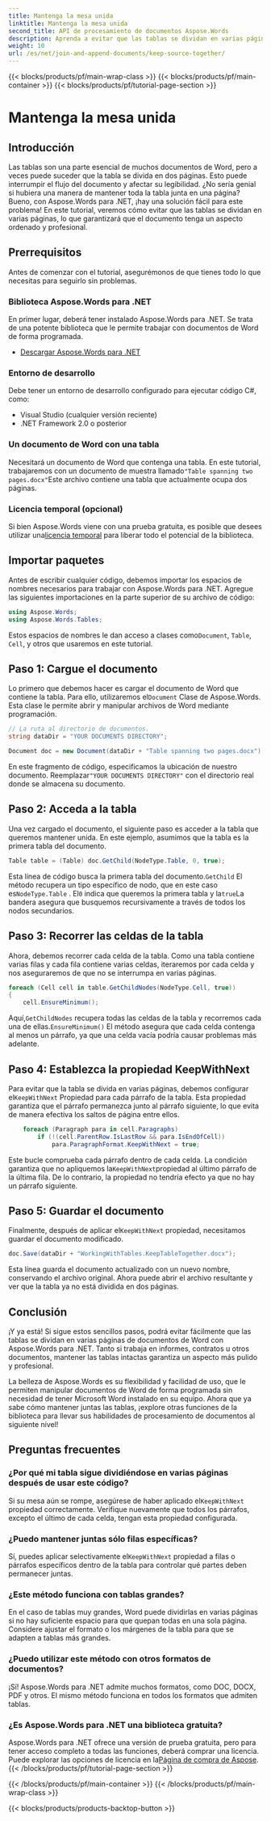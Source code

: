 ```yaml
---
title: Mantenga la mesa unida
linktitle: Mantenga la mesa unida
second_title: API de procesamiento de documentos Aspose.Words
description: Aprenda a evitar que las tablas se dividan en varias páginas usando Aspose.Words para .NET con esta guía paso a paso. Asegúrese de que los documentos de Word tengan un aspecto ordenado y profesional
weight: 10
url: /es/net/join-and-append-documents/keep-source-together/
---
```


{{< blocks/products/pf/main-wrap-class >}}
{{< blocks/products/pf/main-container >}}
{{< blocks/products/pf/tutorial-page-section >}}

# Mantenga la mesa unida

## Introducción

Las tablas son una parte esencial de muchos documentos de Word, pero a veces puede suceder que la tabla se divida en dos páginas. Esto puede interrumpir el flujo del documento y afectar su legibilidad. ¿No sería genial si hubiera una manera de mantener toda la tabla junta en una página? Bueno, con Aspose.Words para .NET, ¡hay una solución fácil para este problema! En este tutorial, veremos cómo evitar que las tablas se dividan en varias páginas, lo que garantizará que el documento tenga un aspecto ordenado y profesional.

## Prerrequisitos

Antes de comenzar con el tutorial, asegurémonos de que tienes todo lo que necesitas para seguirlo sin problemas.

### Biblioteca Aspose.Words para .NET

En primer lugar, deberá tener instalado Aspose.Words para .NET. Se trata de una potente biblioteca que le permite trabajar con documentos de Word de forma programada.

- [Descargar Aspose.Words para .NET](https://releases.aspose.com/words/net/)

### Entorno de desarrollo

Debe tener un entorno de desarrollo configurado para ejecutar código C#, como:

- Visual Studio (cualquier versión reciente)
- .NET Framework 2.0 o posterior

### Un documento de Word con una tabla

 Necesitará un documento de Word que contenga una tabla. En este tutorial, trabajaremos con un documento de muestra llamado`"Table spanning two pages.docx"`Este archivo contiene una tabla que actualmente ocupa dos páginas.

### Licencia temporal (opcional)

 Si bien Aspose.Words viene con una prueba gratuita, es posible que desees utilizar una[licencia temporal](https://purchase.aspose.com/temporary-license/) para liberar todo el potencial de la biblioteca.

## Importar paquetes

Antes de escribir cualquier código, debemos importar los espacios de nombres necesarios para trabajar con Aspose.Words para .NET. Agregue las siguientes importaciones en la parte superior de su archivo de código:

```csharp
using Aspose.Words;
using Aspose.Words.Tables;
```

 Estos espacios de nombres le dan acceso a clases como`Document`, `Table`, `Cell`, y otros que usaremos en este tutorial.

## Paso 1: Cargue el documento

 Lo primero que debemos hacer es cargar el documento de Word que contiene la tabla. Para ello, utilizaremos el`Document` Clase de Aspose.Words. Esta clase le permite abrir y manipular archivos de Word mediante programación.

```csharp
// La ruta al directorio de documentos.
string dataDir = "YOUR DOCUMENTS DIRECTORY";

Document doc = new Document(dataDir + "Table spanning two pages.docx");
```

 En este fragmento de código, especificamos la ubicación de nuestro documento. Reemplazar`"YOUR DOCUMENTS DIRECTORY"` con el directorio real donde se almacena su documento.

## Paso 2: Acceda a la tabla

Una vez cargado el documento, el siguiente paso es acceder a la tabla que queremos mantener unida. En este ejemplo, asumimos que la tabla es la primera tabla del documento.

```csharp
Table table = (Table) doc.GetChild(NodeType.Table, 0, true);
```

 Esta línea de código busca la primera tabla del documento.`GetChild` El método recupera un tipo específico de nodo, que en este caso es`NodeType.Table` . El`0` indica que queremos la primera tabla y la`true`La bandera asegura que busquemos recursivamente a través de todos los nodos secundarios.

## Paso 3: Recorrer las celdas de la tabla

Ahora, debemos recorrer cada celda de la tabla. Como una tabla contiene varias filas y cada fila contiene varias celdas, iteraremos por cada celda y nos aseguraremos de que no se interrumpa en varias páginas.

```csharp
foreach (Cell cell in table.GetChildNodes(NodeType.Cell, true))
{
    cell.EnsureMinimum();
```

 Aquí,`GetChildNodes` recupera todas las celdas de la tabla y recorremos cada una de ellas.`EnsureMinimum()` El método asegura que cada celda contenga al menos un párrafo, ya que una celda vacía podría causar problemas más adelante.

## Paso 4: Establezca la propiedad KeepWithNext

 Para evitar que la tabla se divida en varias páginas, debemos configurar el`KeepWithNext` Propiedad para cada párrafo de la tabla. Esta propiedad garantiza que el párrafo permanezca junto al párrafo siguiente, lo que evita de manera efectiva los saltos de página entre ellos.

```csharp
    foreach (Paragraph para in cell.Paragraphs)
        if (!(cell.ParentRow.IsLastRow && para.IsEndOfCell))
            para.ParagraphFormat.KeepWithNext = true;
```

 Este bucle comprueba cada párrafo dentro de cada celda. La condición garantiza que no apliquemos la`KeepWithNext`propiedad al último párrafo de la última fila. De lo contrario, la propiedad no tendría efecto ya que no hay un párrafo siguiente.

## Paso 5: Guardar el documento

 Finalmente, después de aplicar el`KeepWithNext` propiedad, necesitamos guardar el documento modificado.

```csharp
doc.Save(dataDir + "WorkingWithTables.KeepTableTogether.docx");
```

Esta línea guarda el documento actualizado con un nuevo nombre, conservando el archivo original. Ahora puede abrir el archivo resultante y ver que la tabla ya no está dividida en dos páginas.

## Conclusión

¡Y ya está! Si sigue estos sencillos pasos, podrá evitar fácilmente que las tablas se dividan en varias páginas de documentos de Word con Aspose.Words para .NET. Tanto si trabaja en informes, contratos u otros documentos, mantener las tablas intactas garantiza un aspecto más pulido y profesional.

La belleza de Aspose.Words es su flexibilidad y facilidad de uso, que le permiten manipular documentos de Word de forma programada sin necesidad de tener Microsoft Word instalado en su equipo. Ahora que ya sabe cómo mantener juntas las tablas, ¡explore otras funciones de la biblioteca para llevar sus habilidades de procesamiento de documentos al siguiente nivel!

## Preguntas frecuentes

### ¿Por qué mi tabla sigue dividiéndose en varias páginas después de usar este código?

 Si su mesa aún se rompe, asegúrese de haber aplicado el`KeepWithNext` propiedad correctamente. Verifique nuevamente que todos los párrafos, excepto el último de cada celda, tengan esta propiedad configurada.

### ¿Puedo mantener juntas sólo filas específicas?

 Sí, puedes aplicar selectivamente el`KeepWithNext` propiedad a filas o párrafos específicos dentro de la tabla para controlar qué partes deben permanecer juntas.

### ¿Este método funciona con tablas grandes?

En el caso de tablas muy grandes, Word puede dividirlas en varias páginas si no hay suficiente espacio para que quepan todas en una sola página. Considere ajustar el formato o los márgenes de la tabla para que se adapten a tablas más grandes.

### ¿Puedo utilizar este método con otros formatos de documentos?

¡Sí! Aspose.Words para .NET admite muchos formatos, como DOC, DOCX, PDF y otros. El mismo método funciona en todos los formatos que admiten tablas.

### ¿Es Aspose.Words para .NET una biblioteca gratuita?

 Aspose.Words para .NET ofrece una versión de prueba gratuita, pero para tener acceso completo a todas las funciones, deberá comprar una licencia. Puede explorar las opciones de licencia en la[Página de compra de Aspose](https://purchase.aspose.com/buy).
{{< /blocks/products/pf/tutorial-page-section >}}

{{< /blocks/products/pf/main-container >}}
{{< /blocks/products/pf/main-wrap-class >}}

{{< blocks/products/products-backtop-button >}}
